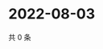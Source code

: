 # 2022-08-03

共 0 条

<!-- BEGIN WEIBO -->
<!-- 最后更新时间 Wed Aug 03 2022 01:24:26 GMT+0800 (China Standard Time) -->

<!-- END WEIBO -->
